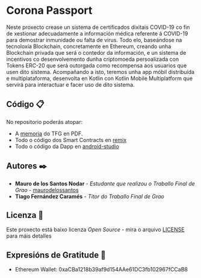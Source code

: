 # Corona Passport

Neste proxecto crease un sistema de certificados dixitais COVID-19 co fin de
xestionar adecuadamente a información médica referente á COVID-19 para
demostrar inmunidade ou falta de virus. Todo elo, baseándose na tecnoloxía 
Blockchain, concretamente en Ethereum, creando unha Blockchain privada que será
o contedor da información, e un sistema de incentivos co desenvolvemento
dunha criptomoeda persoalizada con Tokens ERC-20 que será outorgada como 
recompensa aos usuarios que usen dito sistema. Acompañando a isto, teremos unha
app móbil distribuída e multiplataforma, desenvolta en Kotlin con Kotlin 
Mobile Multiplatform que servirá para interactuar e facer uso de dito sistema.

## Código 📋

No repositorio poderás atopar:

* A [memoria](memoria_TFG.pdf) do TFG en PDF.
* Todo o código dos Smart Contracts en [remix](remix)
* Todo o código da Dapp en [android-studio](android-studio)

## Autores ✒️

* **Mauro de los Santos Nodar** - *Estudante que realizou o Traballo Final de Grao* - [maurodelossantos](https://mauropi.ddns.net)
* **Tiago Fernández Caramés** - *Titor do Traballo Final de Grao* 

## Licenza 📄

Este proxecto está baixo licenza *Open Source* - mira o arquivo [LICENSE](LICENSE) para máis detalles

## Expresións de Gratitude 🎁

* Ethereum Wallet: 0xaCBa1218b39af9d154AAe61DC3fb102967fCCaB8